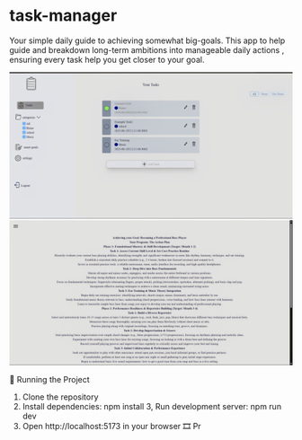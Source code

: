 # task-manager


Your simple daily guide to achieving somewhat big-goals. This app to help guide 
and breakdown long-term ambitions into manageable daily actions , ensuring every task help you get 
closer to your goal.

![image alt](https://github.com/wheel-s/task-manager/blob/main/src/assets/img.png?raw=true)
![image alt](https://github.com/wheel-s/task-manager/blob/main/src/assets/img3.png?raw=true)


🚦 Running the Project
1. Clone the repository
2. Install dependencies: npm install
3, Run development server: npm run dev
4. Open http://localhost:5173 in your browser
🎞️ Pr
